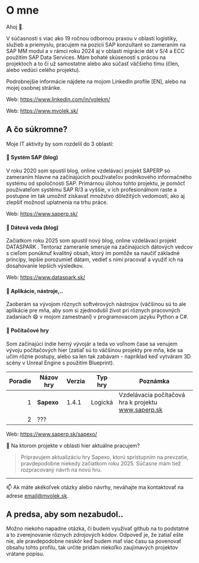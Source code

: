 # O mne

Ahoj 👋.

V súčasnosti s viac ako 19 ročnou odbornou praxou v oblasti logistiky, služieb a priemyslu, pracujem na pozícii SAP konzultant so zameraním na SAP MM modul a v rámci roku 2024 aj v oblasti migrácie dát v S/4 a ECC použitím SAP Data Services. Mám bohaté skúsenosti s prácou na projektoch a to či už samostatne alebo ako súčasť väčšieho tímu (člen, alebo vedúci celého projektu).

Podrobnejšie informácie nájdete na mojom LinkedIn profile [EN], alebo na mojej osobnej stránke. 

Web: https://www.linkedin.com/in/volekm/

Web: https://www.mvolek.sk/



## A čo súkromne?

Moje IT aktivity by som rozdelil do 3 oblastí:

#### 🔳 Systém SAP (blog)

V roku 2020 som spustil blog, online vzdelávací projekt SAPERP so zameraním hlavne na začínajúcich používateľov podnikového informačného systému od spoločnosti SAP. Primárnou úlohou tohto projektu, je pomôcť používateľom systému SAP R/3 a vyššie, v ich profesionálnom raste a postupne im tak umožniť získavať množstvo dôležitých vedomostí, ako aj zlepšiť možnosť uplatnenia na trhu práce.

Web: https://www.saperp.sk/


#### 🔳 Dátová veda (blog)

Začiatkom roku 2025 som spustil nový blog, online vzdelávací projekt DATASPARK . Tentoraz zameranie smeruje na začínajúcich dátových vedcov s cieľom ponúknuť kvalitný obsah, ktorý im pomôže sa naučiť základné princípy, lepšie porozumieť dátam, vedieť s nimi pracovať a využiť ich na dosahovanie lepších výsledkov. 

Web: https://www.dataspark.sk/


#### 🔳 Aplikácie, nástroje,..

Zaoberám sa vývojom rôznych softvérových nástrojov (väčšinou sú to ale aplikácie pre mňa, aby som si zjednodušil život pri rôznych pracovných zadaniach 😄 v mojom zamestnaní) v programovacom jazyku Python a C#.

#### 🔳 Počítačové hry

Som začínajúci indie herný vývojár a teda vo voľnom čase sa venujem vývoju počítačových hier (zatiaľ sú to väčšinou projekty pre mňa, kde sa učím rôzne postupy, alebo sa len tak zabávam - napríklad keď vytváram 3D scény v Unreal Engine s použitím Blueprint).
 
| Poradie | Názov hry    |  Verzia  |  Typ hry   | Poznámka                                             |
|--------:|--------------|----------|------------| -----------------------------------------------------|
|    1    | **Sapexo**   | 1.4.1    |  Logická   | Vzdelávacia počítačová hra k projektu www.saperp.sk  |
|    2    | ???          |          |            |                                                      |

Web: https://www.saperp.sk/sapexo/

🧭 Na ktorom projekte v oblasti hier aktuálne pracujem?
> Pripravujem aktualizáciu hry Sapexo, ktorú sprístupním na prevzatie, pravdepodobne niekedy začiatkom roku 2025. Súčasne mám tiež rozpracovaný návrh na novú hru.

  
---
📫 Ak máte akékoľvek otázky alebo návrhy, neváhajte ma kontaktovať na adrese email@mvolek.sk. 


## A predsa, aby som nezabudol..
Možno niekoho napadne otázka, či budem využívať github na to podstatné a to zverejnovanie rôznych zdrojových kódov. Odpoveď je, že zatiaľ ešte nie, ale pravdepodobne neskôr keď budem mať viac času sa povenovať obsahu tohto profilu, tak určite pridám niekoľko zaujímavých projektov vrátane popisu.


<!-- TO DO: Dalšie informácie pridám neskôr 
---
> Ak máte akékoľvek otázky alebo návrhy, neváhajte ma kontaktovať na adrese email@mvolek.sk. 

🛠️  💸
👾  💎
🧰  ⚠️
📱  ☕️
🔊  🕵🏻
💬  🛠️

- [x] #739
- [ ] https://github.com/octo-org/octo-repo/issues/740
- [ ] Add delight to the experience when all tasks are complete :tada:


Here is a simple footnote[^1].

A footnote can also have multiple lines[^2].

[^1]: My reference.
[^2]: To add line breaks within a footnote, prefix new lines with 2 spaces.
  This is a second line.


Skúsenosti:
- 🕵🏻 Aktívny prispievateľ do open-source projektov
- ☁ Skúsenosti s cloudovými technológiami a službami
- 🧑🏽 Softwarový inžinier s viac ako 2 ročnými skúsenosťami v rôznych technológiách
- 🛠️ Znalosť technológií SAP vrátane ABAP, CPI, APIM, BTP, SAP Build
- 💬 Opýtajte sa ma na softvérové ​​inžinierstvo, technológie SAP, otvorený zdroj, kybernetickú bezpečnosť a cloud computing
- 🤔 Hľadanie príležitostí na prehĺbenie odborných znalostí v oblasti softvérového inžinierstva a prispievanie k pôsobivým projektom


💻  Languages:
C  C++  Python  Java  JavaScript  Php  HTML  CSS 

> [!NOTE]
> Useful information that users should know, even when skimming content.

> [!TIP]
> Helpful advice for doing things better or more easily.

> [!IMPORTANT]
> Key information users need to know to achieve their goal.

> [!WARNING]
> Urgent info that needs immediate user attention to avoid problems.

> [!CAUTION]
> Advises about risks or negative outcomes of certain actions.

-->


<!--
**emvepro/emvepro** is a ✨ _special_ ✨ repository because its `README.md` (this file) appears on your GitHub profile.

Here are some ideas to get you started:

- 🔭 I’m currently working on ...
- 🌱 I’m currently learning ...
- 👯 I’m looking to collaborate on ...
- 🤔 I’m looking for help with ...
- 💬 Ask me about ...
- 📫 How to reach me: ...
- 😄 Pronouns: ...
- ⚡ Fun fact: ...
-->
